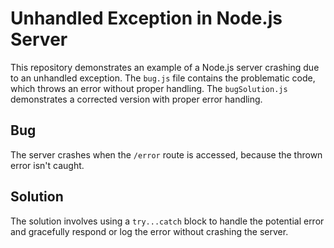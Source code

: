 # Unhandled Exception in Node.js Server

This repository demonstrates an example of a Node.js server crashing due to an unhandled exception. The `bug.js` file contains the problematic code, which throws an error without proper handling.  The `bugSolution.js` demonstrates a corrected version with proper error handling.

## Bug
The server crashes when the `/error` route is accessed, because the thrown error isn't caught.

## Solution
The solution involves using a `try...catch` block to handle the potential error and gracefully respond or log the error without crashing the server.